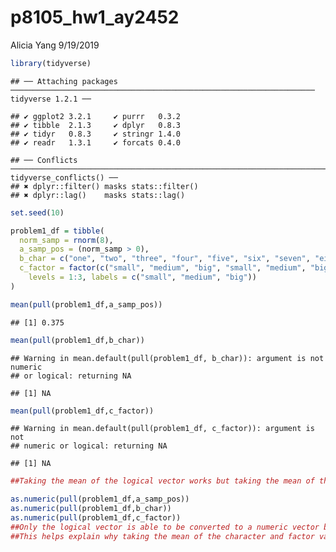 p8105\_hw1\_ay2452
================
Alicia Yang
9/19/2019

``` r
library(tidyverse)
```

    ## ── Attaching packages ──────────────────────────────────────────────────────────────────── tidyverse 1.2.1 ──

    ## ✔ ggplot2 3.2.1     ✔ purrr   0.3.2
    ## ✔ tibble  2.1.3     ✔ dplyr   0.8.3
    ## ✔ tidyr   0.8.3     ✔ stringr 1.4.0
    ## ✔ readr   1.3.1     ✔ forcats 0.4.0

    ## ── Conflicts ─────────────────────────────────────────────────────────────────────── tidyverse_conflicts() ──
    ## ✖ dplyr::filter() masks stats::filter()
    ## ✖ dplyr::lag()    masks stats::lag()

``` r
set.seed(10) 

problem1_df = tibble(
  norm_samp = rnorm(8),
  a_samp_pos = (norm_samp > 0),
  b_char = c("one", "two", "three", "four", "five", "six", "seven", "eight"), 
  c_factor = factor(c("small", "medium", "big", "small", "medium", "big", "small", "medium" ), 
    levels = 1:3, labels = c("small", "medium", "big"))
)
```

``` r
mean(pull(problem1_df,a_samp_pos))
```

    ## [1] 0.375

``` r
mean(pull(problem1_df,b_char))
```

    ## Warning in mean.default(pull(problem1_df, b_char)): argument is not numeric
    ## or logical: returning NA

    ## [1] NA

``` r
mean(pull(problem1_df,c_factor))
```

    ## Warning in mean.default(pull(problem1_df, c_factor)): argument is not
    ## numeric or logical: returning NA

    ## [1] NA

``` r
##Taking the mean of the logical vector works but taking the mean of the character and factor variables does not; the error says that the 'argument is not numeric or logical'
```

``` r
as.numeric(pull(problem1_df,a_samp_pos))
as.numeric(pull(problem1_df,b_char))
as.numeric(pull(problem1_df,c_factor)) 
##Only the logical vector is able to be converted to a numeric vector because the other vectors do not consist of numbers. 
##This helps explain why taking the mean of the character and factor variables does not work since again, those vectors are not made of numbers.
```
